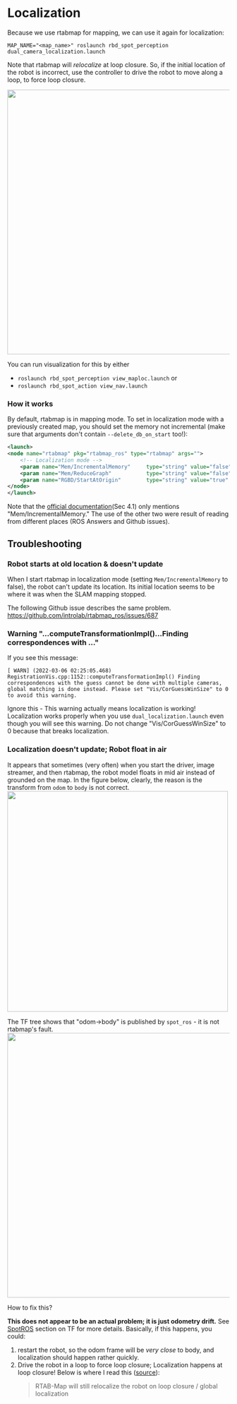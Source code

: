 # Localization

Because we use rtabmap for mapping, we can use it again
for localization:
```
MAP_NAME="<map_name>" roslaunch rbd_spot_perception dual_camera_localization.launch
```

Note that rtabmap will _relocalize_ at loop closure. So, if the initial location of the robot is incorrect, use
the controller to drive the robot to move along a loop, to force loop closure.

<img src="https://user-images.githubusercontent.com/7720184/156906850-4631453c-fe3f-499f-ae08-5c64e1c6e7c9.png" width="600px"/>


You can run visualization for this by either
- `roslaunch rbd_spot_perception view_maploc.launch`  or
- `roslaunch rbd_spot_action view_nav.launch`


### How it works
By default, rtabmap is in mapping mode.
To set in localization mode with a previously created map, you should set the memory not incremental (make sure that arguments don't contain `--delete_db_on_start` too!):
```xml
<launch>
<node name="rtabmap" pkg="rtabmap_ros" type="rtabmap" args="">
    <!-- Localization mode -->
    <param name="Mem/IncrementalMemory"     type="string" value="false"  if="$(arg localization_mode)"/>
    <param name="Mem/ReduceGraph"           type="string" value="false"  if="$(arg localization_mode)"/>
    <param name="RGBD/StartAtOrigin"        type="string" value="true"   if="$(arg localization_mode)"/>
</node>
</launch>
```
Note that the [official documentation](http://wiki.ros.org/rtabmap_ros)(Sec 4.1) only mentions "Mem/IncrementalMemory." The use of the other two were result of reading from different places (ROS Answers and Github issues).


## Troubleshooting

### Robot starts at old location & doesn't update
When I start rtabmap in localization mode (setting `Mem/IncrementalMemory` to false),
the robot can't update its location. Its initial location seems to be where it was
when the SLAM mapping stopped.

The following Github issue describes the same problem.
https://github.com/introlab/rtabmap_ros/issues/687


### Warning "...computeTransformationImpl()...Finding correspondences with ..."
If you see this message:
```
[ WARN] (2022-03-06 02:25:05.468) RegistrationVis.cpp:1152::computeTransformationImpl() Finding correspondences with the guess cannot be done with multiple cameras, global matching is done instead. Please set "Vis/CorGuessWinSize" to 0 to avoid this warning.
```

Ignore this - This warning actually means localization is working!
Localization works properly when you
use `dual_localization.launch` even though you will
see this warning. Do not change "Vis/CorGuessWinSize" to 0
because that breaks localization.



### Localization doesn't update; Robot float in air

It appears that sometimes (very often) when you start the driver, image streamer, and then rtabmap, the robot model floats in mid air instead of
grounded on the map. In the figure below, clearly, the reason is the transform from `odom` to `body` is not correct.
<img src="https://user-images.githubusercontent.com/7720184/156898718-7375ef2c-80a3-4c1a-9157-92f852a0bf4a.png" width="500px"/>

The TF tree shows that "odom->body" is published by `spot_ros` - it is not rtabmap's fault.
<img src="https://user-images.githubusercontent.com/7720184/156898698-62eb8994-02d4-410e-a896-c08f01b5c755.png" width="600px"/>

How to fix this?

**This does not appear to be an actual problem; it is just odometry drift.** See [SpotROS](../SpotROS.md) section on TF for more details.
Basically, if this happens, you could:
1. restart the robot, so the odom frame will be _very close_ to body, and localization should happen rather quickly.
2. Drive the robot in a loop to force loop closure; Localization happens at loop closure!  Below is where I read this ([source](https://answers.ros.org/question/302694/rtabmap-localization/)):
    >RTAB-Map will still relocalize the robot on loop closure / global localization
